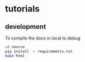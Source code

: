 # tutorials

## development

To compile the docs in local to debug

```bash
cd source
pip install -r requirements.txt
make html
```

